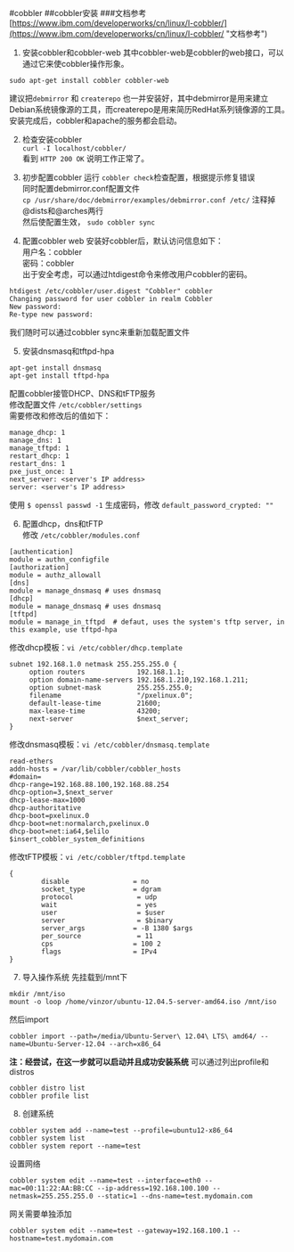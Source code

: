 #cobbler
##cobbler安装
###文档参考
[https://www.ibm.com/developerworks/cn/linux/l-cobbler/](https://www.ibm.com/developerworks/cn/linux/l-cobbler/ "文档参考")
1. 安装cobbler和cobbler-web
  其中cobbler-web是cobbler的web接口，可以通过它来使cobbler操作形象。
```
sudo apt-get install cobbler cobbler-web
```
建议把`debmirror` 和 `createrepo` 也一并安装好，其中debmirror是用来建立Debian系统镜像源的工具，而createrepo是用来简历RedHat系列镜像源的工具。  
安装完成后，cobbler和apache的服务都会启动。

2. 检查安装cobbler  
  `curl -I localhost/cobbler/`  
  看到 `HTTP 200 OK` 说明工作正常了。  

3. 初步配置cobbler
  运行 `cobbler check`检查配置，根据提示修复错误  
  同时配置debmirror.conf配置文件  
```cp /usr/share/doc/debmirror/examples/debmirror.conf /etc/```
  注释掉@dists和@arches两行  
  然后使配置生效， `sudo cobbler sync`

4. 配置cobbler web
安装好cobbler后，默认访问信息如下：  
用户名：cobbler  
密码：cobbler  
出于安全考虑，可以通过htdigest命令来修改用户cobbler的密码。
```
htdigest /etc/cobbler/user.digest "Cobbler" cobbler
Changing password for user cobbler in realm Cobbler 
New password: 
Re-type new password:
```
我们随时可以通过cobbler sync来重新加载配置文件

5. 安装dnsmasq和tftpd-hpa
```
apt-get install dnsmasq
apt-get install tftpd-hpa
```
配置cobbler接管DHCP、DNS和tFTP服务  
修改配置文件 `/etc/cobbler/settings`  
需要修改和修改后的值如下：  
```
manage_dhcp: 1
manage_dns: 1
manage_tftpd: 1
restart_dhcp: 1
restart_dns: 1
pxe_just_once: 1
next_server: <server's IP address>
server: <server's IP address>
```
使用 `$ openssl passwd -1` 生成密码，修改 `default_password_crypted: ""`

6. 配置dhcp，dns和tFTP  
修改 `/etc/cobbler/modules.conf`
```
[authentication]
module = authn_configfile
[authorization]
module = authz_allowall
[dns]
module = manage_dnsmasq # uses dnsmasq
[dhcp]
module = manage_dnsmasq # uses dnsmasq 
[tftpd]
module = manage_in_tftpd  # defaut, uses the system's tftp server, in this example, use tftpd-hpa
```  
修改dhcp模板：`vi /etc/cobbler/dhcp.template`  
```
subnet 192.168.1.0 netmask 255.255.255.0 {
     option routers             192.168.1.1;
     option domain-name-servers 192.168.1.210,192.168.1.211;
     option subnet-mask         255.255.255.0;
     filename                   "/pxelinux.0";
     default-lease-time         21600;
     max-lease-time             43200;
     next-server                $next_server;
}
```
修改dnsmasq模板：`vi /etc/cobbler/dnsmasq.template `
```
read-ethers
addn-hosts = /var/lib/cobbler/cobbler_hosts
#domain=
dhcp-range=192.168.88.100,192.168.88.254
dhcp-option=3,$next_server
dhcp-lease-max=1000
dhcp-authoritative
dhcp-boot=pxelinux.0
dhcp-boot=net:normalarch,pxelinux.0
dhcp-boot=net:ia64,$elilo
$insert_cobbler_system_definitions
```
修改tFTP模板：`vi /etc/cobbler/tftpd.template`
```
{
		disable                = no
        socket_type            = dgram
        protocol                = udp
        wait                    = yes
        user                    = $user
        server                  = $binary
        server_args            = -B 1380 $args
        per_source              = 11
        cps                    = 100 2
        flags                  = IPv4
}
```

7. 导入操作系统
先挂载到/mnt下
```
mkdir /mnt/iso
mount -o loop /home/vinzor/ubuntu-12.04.5-server-amd64.iso /mnt/iso
```
然后import
```
cobbler import --path=/media/Ubuntu-Server\ 12.04\ LTS\ amd64/ --name=Ubuntu-Server-12.04 --arch=x86_64    
```
**注：经尝试，在这一步就可以启动并且成功安装系统**
可以通过列出profile和distros
```
cobbler distro list
cobbler profile list
```

8. 创建系统
```
cobbler system add --name=test --profile=ubuntu12-x86_64
cobbler system list
cobbler system report --name=test
```
设置网络
```
cobbler system edit --name=test --interface=eth0 --mac=00:11:22:AA:BB:CC --ip-address=192.168.100.100 --netmask=255.255.255.0 --static=1 --dns-name=test.mydomain.com
```
网关需要单独添加
```
cobbler system edit --name=test --gateway=192.168.100.1 --hostname=test.mydomain.com
```